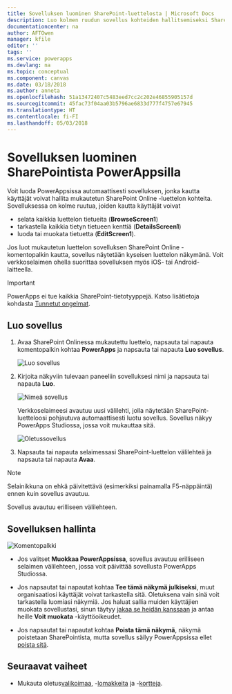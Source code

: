 ```yaml
---
title: Sovelluksen luominen SharePoint-luettelosta | Microsoft Docs
description: Luo kolmen ruudun sovellus kohteiden hallitsemiseksi SharePoint-luettelosta, oli se sitten paikallinen tai pilvessä.
documentationcenter: na
author: AFTOwen
manager: kfile
editor: ''
tags: ''
ms.service: powerapps
ms.devlang: na
ms.topic: conceptual
ms.component: canvas
ms.date: 03/18/2018
ms.author: anneta
ms.openlocfilehash: 51a13472407c5483eed7cc2c202e46855905157d
ms.sourcegitcommit: 45fac73f04aa03b5796ae6833d777f4757e67945
ms.translationtype: HT
ms.contentlocale: fi-FI
ms.lasthandoff: 05/03/2018
---
```

# <a name="generate-an-app-from-within-sharepoint-using-powerapps"></a>Sovelluksen luominen SharePointista PowerAppsilla

Voit luoda PowerAppsissa automaattisesti sovelluksen, jonka kautta käyttäjät voivat hallita mukautetun SharePoint Online -luettelon kohteita. Sovelluksessa on kolme ruutua, joiden kautta käyttäjät voivat

* selata kaikkia luettelon tietueita (**BrowseScreen1**)
* tarkastella kaikkia tietyn tietueen kenttiä (**DetailsScreen1**)
* luoda tai muokata tietuetta (**EditScreen1**).

Jos luot mukautetun luettelon sovelluksen SharePoint Online -komentopalkin kautta, sovellus näytetään kyseisen luettelon näkymänä. Voit verkkoselaimen ohella suorittaa sovelluksen myös iOS- tai Android-laitteella.

> [!IMPORTANT]
> PowerApps ei tue kaikkia SharePoint-tietotyyppejä. Katso lisätietoja kohdasta [Tunnetut ongelmat](connections/connection-sharepoint-online.md#known-issues).

## <a name="generate-an-app"></a>Luo sovellus
1. Avaa SharePoint Onlinessa mukautettu luettelo, napsauta tai napauta komentopalkin kohtaa **PowerApps** ja napsauta tai napauta **Luo sovellus**.

    ![Luo sovellus](./media/generate-app-from-sharepoint-list-interface/generate-new-app.png)

2. Kirjoita näkyviin tulevaan paneeliin sovelluksesi nimi ja napsauta tai napauta **Luo**.

    ![Nimeä sovellus](./media/generate-app-from-sharepoint-list-interface/app-name.png)

    Verkkoselaimeesi avautuu uusi välilehti, jolla näytetään SharePoint-luetteloosi pohjautuva automaattisesti luotu sovellus. Sovellus näkyy PowerApps Studiossa, jossa voit mukauttaa sitä.

    ![Oletussovellus](./media/generate-app-from-sharepoint-list-interface/default-app.png)  
3. Napsauta tai napauta selaimessasi SharePoint-luettelon välilehteä ja napsauta tai napauta **Avaa**.

> [!NOTE]
> Selainikkuna on ehkä päivitettävä (esimerkiksi painamalla F5-näppäintä) ennen kuin sovellus avautuu.

Sovellus avautuu erilliseen välilehteen.

## <a name="manage-the-app"></a>Sovelluksen hallinta
![Komentopalkki](./media/generate-app-from-sharepoint-list-interface/command-bar.png)

* Jos valitset **Muokkaa PowerAppsissa**, sovellus avautuu erilliseen selaimen välilehteen, jossa voit päivittää sovellusta PowerApps Studiossa.

* Jos napsautat tai napautat kohtaa **Tee tämä näkymä julkiseksi**, muut organisaatiosi käyttäjät voivat tarkastella sitä. Oletuksena vain sinä voit tarkastella luomiasi näkymiä. Jos haluat sallia muiden käyttäjien muokata sovellustasi, sinun täytyy [jakaa se heidän kanssaan](share-app.md) ja antaa heille **Voit muokata** -käyttöoikeudet.

* Jos napsautat tai napautat kohtaa **Poista tämä näkymä**, näkymä poistetaan SharePointista, mutta sovellus säilyy PowerAppsissa ellet [poista sitä](delete-app.md).

## <a name="next-steps"></a>Seuraavat vaiheet
* Mukauta oletus[valikoimaa](customize-layout-sharepoint.md), -[lomakkeita](customize-forms-sharepoint.md) ja -[kortteja](customize-card.md).
